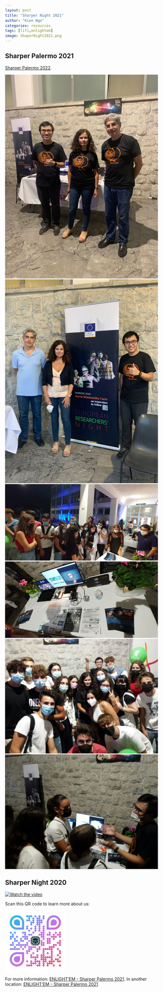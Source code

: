 ```yaml
---
layout: post
title: "Sharper Night 2021"
author: "Kien Ngo"
categories: resources
tags: [lifi,enlightem]
image: ShaperNight2021.png
---
```



## Sharper Palermo 2021
[Sharper Palermo 2022](https://www.sharper-night.it/sharper-palermo/).


![alt text](https://raw.githubusercontent.com/kotobuki09/kotobuki09.github.io/gh-pages/assets/img/Pic1.jpg "Pic1")
![alt text](https://raw.githubusercontent.com/kotobuki09/kotobuki09.github.io/gh-pages/assets/img/Pic2.jpg "Pic2")
![alt text](https://raw.githubusercontent.com/kotobuki09/kotobuki09.github.io/gh-pages/assets/img/ern2021_1.jpg "ePic1")
![alt text](https://raw.githubusercontent.com/kotobuki09/kotobuki09.github.io/gh-pages/assets/img/ern2021_2.jpg "ePic2")
![alt text](https://raw.githubusercontent.com/kotobuki09/kotobuki09.github.io/gh-pages/assets/img/ern2021_3.jpg "ePic3")
![alt text](https://raw.githubusercontent.com/kotobuki09/kotobuki09.github.io/gh-pages/assets/img/ern2021_4.jpg "ePic4")


## Sharper Night 2020

[![Watch the video](https://img.youtube.com/vi/JctwQPsHM7w/maxresdefault.jpg)](https://www.youtube.com/watch?v=JctwQPsHM7w)

Scan this QR code to learn more about us:

<img src="https://raw.githubusercontent.com/kotobuki09/kotobuki09.github.io/gh-pages/assets/img/qr4.png" width="200" />

For more information:
[ENLIGHT’EM - Sharper Palermo 2021](https://enlightem.eu/results/communication/european-researchers-night-2021-palermo/).
In another location:
[ENLIGHT’EM - Sharper Palermo 2021](https://enlightem.eu/european-researcher-night-2021-review/)
